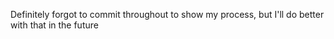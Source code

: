 Definitely forgot to commit throughout to show my process, but I'll do better with that in the future


